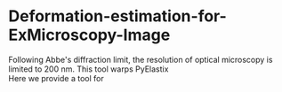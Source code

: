 # Deformation-estimation-for-ExMicroscopy-Image
Following Abbe's diffraction limit, the resolution of optical microscopy is limited to 200 nm.  This tool warps PyElastix   
Here we provide a tool for  
